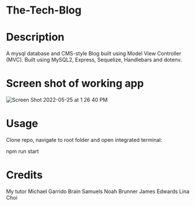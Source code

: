 # The-Tech-Blog

# Description

A mysql database and CMS-style Blog built using Model View Controller (MVC). Built using MySQL2, Express, Sequelize, Handlebars and dotenv.

# Screen shot of working app








![Screen Shot 2022-05-25 at 1 26 40 PM](https://user-images.githubusercontent.com/97471253/170328745-ce5555a2-4506-46f8-952e-2a34e83655e1.png)






# Usage

Clone repo, navigate to root folder and open integrated terminal:


npm run start 

# Credits

My tutor Michael Garrido
Brain Samuels
Noah Brunner
James Edwards
Lina Choi
